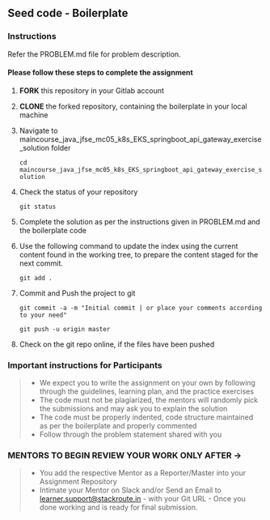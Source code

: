 ## Seed code - Boilerplate

### Instructions
Refer the PROBLEM.md file for problem description. 

#### Please follow these steps to complete the assignment

1. **FORK** this repository in your Gitlab account

2. **CLONE** the forked repository, containing the boilerplate in your local machine
     
3. Navigate to maincourse_java_jfse_mc05_k8s_EKS_springboot_api_gateway_exercise_solution folder

    `cd maincourse_java_jfse_mc05_k8s_EKS_springboot_api_gateway_exercise_solution`

4. Check the status of your repository
     
     `git status`

5. Complete the solution as per the instructions given in PROBLEM.md and the boilerplate code

6. Use the following command to update the index using the current content found in the working tree, to prepare the content staged for the next commit.

     `git add .`
 
7. Commit and Push the project to git

     `git commit -a -m "Initial commit | or place your comments according to your need"`

     `git push -u origin master`

8. Check on the git repo online, if the files have been pushed



### Important instructions for Participants
> - We expect you to write the assignment on your own by following through the guidelines, learning plan, and the practice exercises
> - The code must not be plagiarized, the mentors will randomly pick the submissions and may ask you to explain the solution
> - The code must be properly indented, code structure maintained as per the boilerplate and properly commented
> - Follow through the problem statement shared with you

### MENTORS TO BEGIN REVIEW YOUR WORK ONLY AFTER ->
> - You add the respective Mentor as a Reporter/Master into your Assignment Repository
> - Intimate your Mentor on Slack and/or Send an Email to learner.support@stackroute.in - with your Git URL - Once you done working and is ready for final submission.

